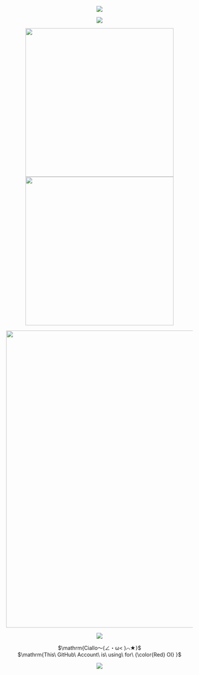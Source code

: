 <p align="center">
<img src="https://capsule-render.vercel.app/api?type=waving&color=0:43cea2,100:185a9d&height=300&&section=header&text=WELCOME%20TO&fontSize=90&fontAlign=50&fontAlignY=30&desc=WangXH56's%20GitHub&descAlign=50&descSize=30&descAlignY=60&animation=twinkling" />
</p>

<p align="center">
<img src="https://readme-typing-svg.demolab.com?font=Orbitron&size=25&pause=1000&center=true&vCenter=true&random=false&width=600&lines=Welcome+to+my+GitHub+profile+page!;I+am+super+obsessed+with+programming!" />
</p>

<p align="center">
<img align="center" width="400" src="https://github-readme-stats.vercel.app/api?username=WangXH56&theme=transparent&include_all_commits=true&show_icons=true&hide_border=true" />
<img align="center" width="400" src="https://streak-stats.demolab.com?user=WangXH56&theme=transparent&date_format=%5BY.%5Dn.j&hide_border=true" />
</p>

<p align="center">
<img width="800" src="https://github-readme-activity-graph.vercel.app/graph?username=WangXH56&theme=github-compact&hide_border=true&area=true">
</p>

<p align="center">
<a href="https://wakatime.com"><img src="https://wakatime.com/share/@6d0f2eab-f1d0-4504-945d-5261f57adc8a/17e662c9-02c5-425f-ae47-ae23dfdd0e1f.png" /></a>
</p>

<p align="center">
<a>$\mathrm{Ciallo～(∠・ω< )⌒★}$</a>   
<br>
<a>$\mathrm{This\ GitHub\ Account\ is\ using\ for\ {\color{Red} OI} }$</a>   
</p>

<p align="center">
<img src="https://capsule-render.vercel.app/api?type=waving&color=0:43cea2,100:185a9d&height=300&&section=footer&text=THE%20END&fontSize=90&fontAlign=50&fontAlignY=70&desc=Have%20a%20nice%20day!&descAlign=50&descSize=30&descAlignY=40&animation=twinkling" />
</p>
